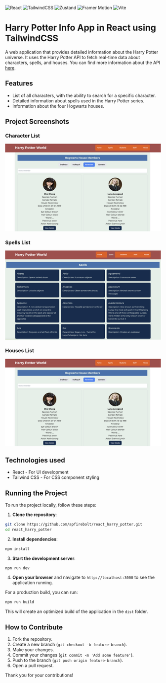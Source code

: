 ![React](https://img.shields.io/badge/react-%2320232a.svg?style=for-the-badge&logo=react&logoColor=%2361DAFB)
![TailwindCSS](https://img.shields.io/badge/tailwindcss-%2338B2AC.svg?style=for-the-badge&logo=tailwind-css&logoColor=white)
![Zustand](https://img.shields.io/badge/zustand-%23000000.svg?style=for-the-badge&logo=zustand&logoColor=white)
![Framer Motion](https://img.shields.io/badge/framer--motion-%23000000.svg?style=for-the-badge&logo=framer&logoColor=white)
![Vite](https://img.shields.io/badge/vite-%23646CFF.svg?style=for-the-badge&logo=vite&logoColor=white)

# Harry Potter Info App in React using TailwindCSS

A web application that provides detailed information about the Harry Potter universe. It uses the Harry Potter API to fetch real-time data about characters, spells, and houses. You can find more information about the API [here](https://hp-api.herokuapp.com/).

## Features

* List of all characters, with the ability to search for a specific character.
* Detailed information about spells used in the Harry Potter series.
* Information about the four Hogwarts houses.

## Project Screenshots

### Character List
![Character Details](screenshots/2.png)

### Spells List
![Spells List](screenshots/3.png)

### Houses List
![Houses List](screenshots/2.png)

## Technologies used

* React - For UI development
* Tailwind CSS - For CSS component styling

## Running the Project

To run the project locally, follow these steps:

1. **Clone the repository**:
  ```sh
  git clone https://github.com/apfirebolt/react_harry_potter.git
  cd react_harry_potter
  ```

2. **Install dependencies**:
  ```sh
  npm install
  ```

3. **Start the development server**:
  ```sh
  npm run dev
  ```

4. **Open your browser** and navigate to `http://localhost:3000` to see the application running.

For a production build, you can run:
```sh
npm run build
```
This will create an optimized build of the application in the `dist` folder.

## How to Contribute

1. Fork the repository.
2. Create a new branch (`git checkout -b feature-branch`).
3. Make your changes.
4. Commit your changes (`git commit -m 'Add some feature'`).
5. Push to the branch (`git push origin feature-branch`).
6. Open a pull request.

Thank you for your contributions!
